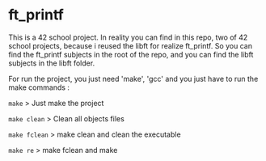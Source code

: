 # ft_printf

This is a 42 school project. In reality you can find in this repo, two of 42 school projects, because i reused the libft for realize ft_printf.
So you can find the ft_printf subjects in the root of the repo, and you can find the libft subjects in the libft folder.

For run the project, you just need 'make', 'gcc' and you just have to run the make commands :

`make` > Just make the project

`make clean` > Clean all objects files

`make fclean` > make clean and clean the executable

`make re` > make fclean and make

